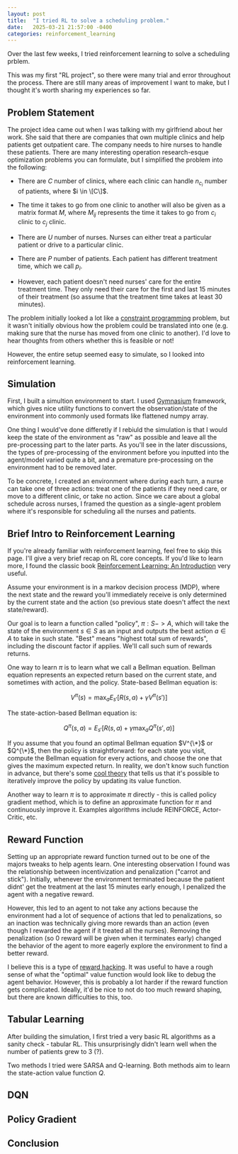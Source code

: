 ```yaml
---
layout: post
title:  "I tried RL to solve a scheduling problem."
date:   2025-03-21 21:57:00 -0400
categories: reinforcement_learning
---
```

Over the last few weeks, I tried reinforcement learning to solve a scheduling
prblem.

This was my first "RL project", so there were many trial and error throughout
the process. There are still many areas of improvement I want to make, but I
thought it's worth sharing my experiences so far.

## Problem Statement
The project idea came out when I was talking with my girlfriend about her work.
She said that there are companies that own multiple clinics and help patients
get outpatient care. The company needs to hire nurses to handle these patients.
There are many interesting operation research-esque optimization problems you
can formulate, but I simplified the problem into the following:

- There are $C$ number of clinics, where each clinic can handle $n_{c_i}$ number
  of patients, where $i \in \[C\]$.

- The time it takes to go from one clinic to another will also be given as a
  matrix format $M$, where $M_{ij}$ represents the time it takes to go from
  $c_i$ clinic to $c_j$ clinic.

- There are $U$ number of nurses. Nurses can either treat a particular patient
  or drive to a particular clinic.

- There are $P$ number of patients. Each patient has different treatment time,
  which we call $p_i$.

- However, each patient doesn't need nurses' care for the entire treatment time.
  They only need their care for the first and last 15 minutes of their treatment
  (so assume that the treatment time takes at least 30 minutes).

The problem initially looked a lot like a [constraint
programming](https://en.wikipedia.org/wiki/Constraint_programming) problem, but
it wasn't initially obvious how the problem could be translated into one (e.g.
making sure that the nurse has moved from one clinic to another). I'd love to
hear thoughts from others whether this is feasible or not!

However, the entire setup seemed easy to simulate, so I looked into
reinforcement learning.

## Simulation

First, I built a simultion environment to start. I used
[Gymnasium](https://github.com/Farama-Foundation/Gymnasium) framework, which
gives nice utility functions to convert the observation/state of the environment
into commonly used formats like flattened numpy array.

One thing I would've done differetly if I rebiuld the simulation is that I would
keep the state of the environment as "raw" as possible and leave all the
pre-processing part to the later parts. As you'll see in the later discussions,
the types of pre-processing of the environment before you inputted into the
agent/model varied quite a bit, and a premature pre-processing on the
environment had to be removed later.

To be concrete, I created an environment where during each turn, a nurse can
take one of three actions: treat one of the patients if they need care, or move to
a different clinic, or take no action. Since we care about a global schedule
across nurses, I framed the question as a single-agent problem where it's
responsible for scheduling all the nurses and patients.

## Brief Intro to Reinforcement Learning

If you're already familiar with reinforcement learning, feel free to skip this
page. I'll give a very brief recap on RL core concepts. If you'd like to learn
more, I found the classic book [Reinforcement Learning: An
Introduction](http://incompleteideas.net/book/the-book.html) very useful.

Assume your environment is in a markov decision process (MDP), where the next
state and the reward you'll immediately receive is only determined by the
current state and the action (so previous state doesn't affect the next
state/reward).

Our goal is to learn a function called "policy", $\pi: S -> A$, which will take
the state of the environment $s \in S$ as an input and outputs the best action
$a \in A$ to take in such state. "Best" means "highest total sum of rewards",
including the discount factor if applies. We'll call such sum of rewards
returns.

One way to learn $\pi$ is to learn what we call a Bellman equation. Bellman
equation represents an expected return based on the current state, and sometimes
with action, and the policy. State-based Bellman equation is:

$$ V^{\pi}(s) = \max_{a}E_{s'}[R(s, a) + \gamma V^{\pi}(s')] $$

The state-action-based Bellman equation is:

$$ Q^{\pi}(s, a) = E_{s'}[R(s, a) + \gamma \max_{a}Q^{\pi}(s', a)] $$

If you assume that you found an optimal Bellman equation $V^{\*}$ or $Q^{\*}$,
then the policy is straightforward: for each state you visit, compute the
Bellman equation for every actions, and choose the one that gives the maximum
expected return. In reality, we don't know such function in advance, but there's
some [cool theory](https://en.wikipedia.org/wiki/Banach_fixed-point_theorem)
that tells us that it's possible to iteratively improve the policy by updating
its value function.

Another way to learn $\pi$ is to approximate $\pi$ directly - this is called
policy gradient method, which is to define an approximate function for $\pi$ and
continuously improve it. Examples algorithms include REINFORCE, Actor-Critic,
etc.

## Reward Function
Setting up an appropriate reward function turned out to be one of the majors
tweaks to help agents learn. One interesting observation I found was the
relationship between incentivization and penalization ("carrot and stick").
Initially, whenever the environment terminated because the patient didnt' get
the treatment at the last 15 minutes early enough, I penalized the agent with a
negative reward.

However, this led to an agent to not take any actions because the environment
had a lot of sequence of actions that led to penalizations, so an inaction was
technically giving more rewards than an action (even though I rewarded the agent
if it treated all the nurses). Removing the penalization (so 0 reward will be
given when it terminates early) changed the behavior of the agent to more
eagerly explore the environment to find a better reward.

I believe this is a type of [reward
hacking](https://en.wikipedia.org/wiki/Reward_hacking). It was useful to have a
rough sense of what the "optimal" value function would look like to debug the
agent behavior. However, this is probably a lot harder if the reward function
gets complicated. Ideally, it'd be nice to not do too much reward shaping, but
there are known difficulties to this, too.

## Tabular Learning

After building the simulation, I first tried a very basic RL algorithms as a
sanity check - tabular RL. This unsurprisingly didn't learn well when the number
of patients grew to 3 (?).

Two methods I tried were SARSA and Q-learning. Both methods aim to learn the
state-action value function $Q$. 

## DQN

## Policy Gradient

## Conclusion
